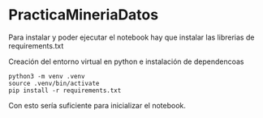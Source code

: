 # PracticaMineriaDatos

Para instalar y poder ejecutar el notebook hay que instalar las librerias de requirements.txt

Creación del entorno virtual en python e instalación de dependencoas
```
python3 -m venv .venv
source .venv/bin/activate
pip install -r requirements.txt
```

Con esto sería suficiente para inicializar el notebook.